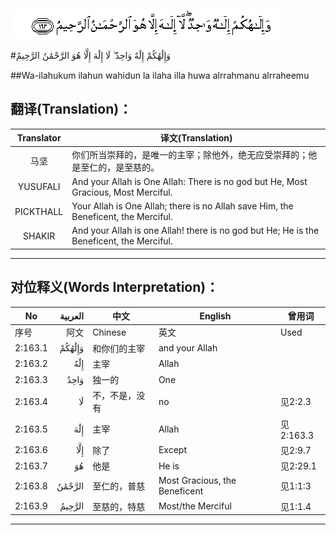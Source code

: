 ![002:163](images/002_163.gif)

#وَإِلَٰهُكُمْ إِلَٰهٌ وَاحِدٌ ۖ لَا إِلَٰهَ إِلَّا هُوَ الرَّحْمَٰنُ الرَّحِيمُ 

##Wa-ilahukum ilahun wahidun la ilaha illa huwa alrrahmanu alrraheemu 

## 翻译(Translation)：

| Translator | 译文(Translation)                                            |
| :--------: | ------------------------------------------------------------ |
|    马坚    | 你们所当崇拜的，是唯一的主宰；除他外，绝无应受崇拜的；他是至仁的，是至慈的。 |
|  YUSUFALI  | And your Allah is One Allah: There is no god but He, Most Gracious, Most Merciful. |
| PICKTHALL  | Your Allah is One Allah; there is no Allah save Him, the Beneficent, the Merciful. |
|   SHAKIR   | And your Allah is one Allah! there is no god but He; He is the Beneficent, the Merciful. |

---

## 对位释义(Words Interpretation)：

| No      | العربية | 中文           | English                       | 曾用词    |
| ------- | ------: | -------------- | ----------------------------- | --------- |
| 序号    |    阿文 | Chinese        | 英文                          | Used      |
| 2:163.1 |  وَإِلَٰهُكُمْ | 和你们的主宰   | and your Allah                |           |
| 2:163.2 |     إِلَٰهٌ | 主宰           | Allah                         |           |
| 2:163.3 |    وَاحِدٌ | 独一的         | One                           |           |
| 2:163.4 |      لَا | 不，不是，没有 | no                            | 见2:2.3   |
| 2:163.5 |     إِلَٰهَ | 主宰           | Allah                         | 见2:163.3 |
| 2:163.6 |     إِلَّا | 除了           | Except                        | 见2:9.7   |
| 2:163.7 |      هُوَ | 他是           | He is                         | 见2:29.1  |
| 2:163.8 |  الرَّحْمَٰنُ | 至仁的，普慈   | Most Gracious, the Beneficent | 见1:1:3   |
| 2:163.9 |  الرَّحِيمُ | 至慈的，特慈   | Most/the Merciful             | 见1:1.4   |

---
